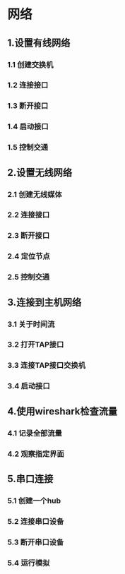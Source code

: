 # 网络

## 1.设置有线网络

### 1.1 创建交换机

### 1.2 连接接口

### 1.3 断开接口

### 1.4 启动接口

### 1.5 控制交通

## 2.设置无线网络

### 2.1 创建无线媒体

### 2.2 连接接口

### 2.3 断开接口

### 2.4 定位节点

### 2.5 控制交通

## 3.连接到主机网络

### 3.1 关于时间流

### 3.2 打开TAP接口

### 3.3 连接TAP接口交换机

### 3.4 启动接口

## 4.使用wireshark检查流量

### 4.1 记录全部流量

### 4.2 观察指定界面

## 5.串口连接

### 5.1 创建一个hub

### 5.2 连接串口设备

### 5.3 断开串口设备

### 5.4 运行模拟





